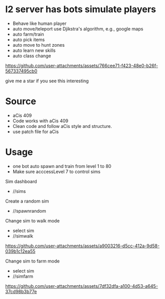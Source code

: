 # l2 server has bots simulate players
- Behave like human player
- auto move/teleport use Djikstra's algorithm, e.g., google maps
- auto farm/train
- auto pick items
- auto move to hunt zones
- auto learn new skills
- auto class change




https://github.com/user-attachments/assets/766cee71-f423-48e0-b26f-567337495cb0

give me a star if you see this interesting

# Source
- aCis 409
- Code works with aCis 409
- Clean code and follow aCis style and structure.
- use patch file for aCis

# Usage
- one bot auto spawn and train from level 1 to 80
- Make sure acccessLevel 7 to control sims

Sim dashboard
- //sims

Create a random sim
- //spawnrandom

Change sim to walk mode
- select sim 
- //simwalk


https://github.com/user-attachments/assets/a9003216-d5cc-412a-9d58-039b1c12ea55



Change sim to farm mode
- select sim
- //simfarm



https://github.com/user-attachments/assets/7df32dfa-a100-4d53-a645-37cd98b3b77e


